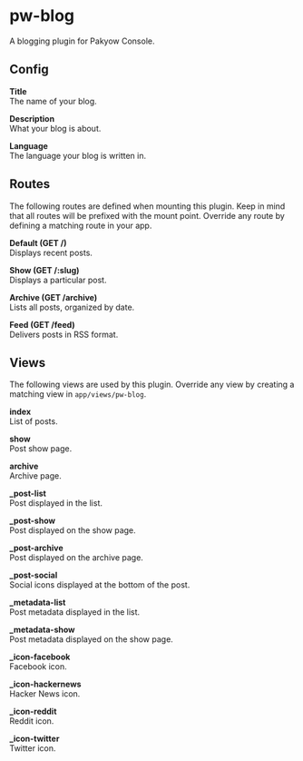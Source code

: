 # pw-blog

A blogging plugin for Pakyow Console.

## Config

**Title**  
The name of your blog.

**Description**  
What your blog is about.

**Language**  
The language your blog is written in.

## Routes

The following routes are defined when mounting this plugin.
Keep in mind that all routes will be prefixed with the mount point.
Override any route by defining a matching route in your app.

**Default (GET /)**  
Displays recent posts.

**Show (GET /:slug)**  
Displays a particular post.

**Archive (GET /archive)**  
Lists all posts, organized by date.

**Feed (GET /feed)**  
Delivers posts in RSS format.

## Views

The following views are used by this plugin.
Override any view by creating a matching view in `app/views/pw-blog`.

**index**  
List of posts.

**show**  
Post show page.

**archive**  
Archive page.

**_post-list**  
Post displayed in the list.

**_post-show**  
Post displayed on the show page.

**_post-archive**  
Post displayed on the archive page.

**_post-social**  
Social icons displayed at the bottom of the post.

**_metadata-list**  
Post metadata displayed in the list.

**_metadata-show**  
Post metadata displayed on the show page.

**_icon-facebook**  
Facebook icon.

**_icon-hackernews**  
Hacker News icon.

**_icon-reddit**  
Reddit icon.

**_icon-twitter**  
Twitter icon.
